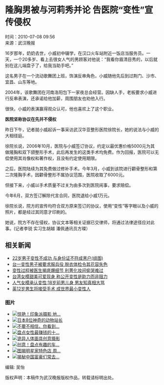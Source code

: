 # 隆胸男被与河莉秀并论 告医院“变性”宣传侵权

时间：2010-07-08 09:56  
来源：武汉晚报

16岁那年，奶奶去世，小威初中辍学，在汉口火车站附近一饭店当服务员。一天，一个20多岁、看上去很女人气的男顾客对他说：“我看你眉清目秀的，以后就别在这儿端盘子了，给我当助手吧。”

这名男子在一个流动歌舞团上班，饰演反串角色，小威随他先后到过荆门、沙市、宜昌、山东等地。

2004年，该歌舞团在河南洛阳包下一家夜总会经营。因缺人手，老板要求小威进行反串表演，还承诺给他加薪，周围朋友也劝他入行。

很快，小威的表演赢得观众认可，他也喜欢上了这个职业。

**医院坚称协议在先并不侵权**

昨日下午，记者就小威起诉一事采访武汉华亚整形医院徐院长，她的说法与小威的大相径庭。

徐院长说，2006年10月，医院与小威签订协议，约定以最优惠价格5000元为其做隆胸和双下颌整形手术，此后再发生的这类手术均免费。作为回报，医院可以无偿使用其肖像权和著作权，且没有约定使用期限。

之后，医院陆续为其免费做过修补手术。今年3月，小威到该院进行颧骨整形和第二次隆胸手术，因颧骨整形不属协议范围，医院收取了6000元。

但接下来，小威以手术质量不过关为由多次到医院闹事，要求赔偿。

今年6月，双方签订解除代言合同，医院退给小威1万元。

徐院长说，院方的宣传均符合双方原来签订的协议，使用“变性”等字眼以及小威的照片，都是经过其同意才印刷的。

她说，院方不存在侵权，协议文本等相关证据已交律师，将通过法律途径应对此事。(记者李锐 实习生胡越 潘佩通讯员方璨）

## 相关新闻

- [22岁男子变性不成功 与身份证不符成黑户(组图)](../201006/t20100630_1434056.htm)
- [台一变性男子被要求服兵役 脱衣体检令其花容失色](../../../../taiwan/tw_SocialNews/201006/t20100606_1400967.htm)
- [变性过程被医生揭底爆细节 利菁化妆间偷哭难过](../../../../taiwan/tw_EntertainmentNews/201001/t20100128_1239203.htm)
- [台湾女模甜美可爱现身 称公开变性是助力而非阻力](../../../../taiwan/tw_EntertainmentNews/201001/t20100128_1239177.htm)
- [人气女模承认变性:18岁前男儿身 男友知真相大骂](../../../../taiwan/tw_EntertainmentNews/201001/t20100122_1232628.htm)
- [英12岁男生将接受手术 成世界最小变性人](../../../qwqs/200909/t20090921_1003995.htm)

### 图片

- ![](../../../../tp/jctp/201105/W020110520386580259693.jpg)[惊艳！印象派摄影 地...](../../../../tp/jctp/201105/t20110520_1863979.htm)
- ![](../../../../tp/jctp/201105/W020110520384253084789.jpg)[日本8位神奇的动物站长](../../../../tp/jctp/201105/t20110520_1863969.htm)
- ![](../../../../tp/jctp/201105/W020110519325238524057.jpg)[不要不相信，你看到...](../../../../tp/jctp/201105/t20110519_1862075.htm)
- ![](../../../../tp/jctp/201105/W020110519326356571133.jpg)[盘点女性最赚钱的十...](../../../../tp/jctp/201105/t20110519_1862072.htm)
- ![](../../../../tp/jctp/201105/W020110519326691893212.jpg)[诡异人体面具创意摄影](../../../../tp/jctp/201105/t20110519_1862071.htm)
- ![](../../../../tp/jctp/201105/W020110519326864114353.jpg)[创意！盘点有趣的车...](../../../../tp/jctp/201105/t20110519_1862069.htm)
- ![](../../../../tp/jctp/201105/W020110519327087868104.jpg)[图揭明星家特色店 周...](../../../../tp/jctp/201105/t20110519_1862066.htm)
- ![](../../../../tp/jctp/201105/W020110518492707185296.jpg)[揭秘中国富豪们常去...](../../../../tp/jctp/201105/t20110518_1861287.htm)

编辑: 吴怡

版权声明：本稿件为武汉晚报版权作品，转载请标明出处。